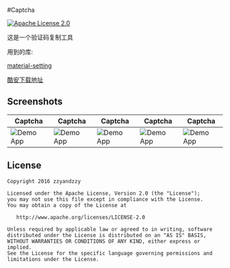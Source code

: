 #Captcha

[![Apache License 2.0][103]][104]

这是一个验证码复制工具

用到的库:

[material-setting](https://github.com/zzyandzzy/material-setting)

[酷安下载地址](http://www.coolapk.com/apk/com.zzy.captcha)

Screenshots
--------

| Captcha | Captcha | Captcha | Captcha | Captcha |
| ------------------------------ | ------------------------------ | ------------------------------ | ------------------------------ | ------------------------------ |
| ![Demo App][1] | ![Demo App][2] | ![Demo App][3] | ![Demo App][4] | ![Demo App][5] |

License
-------

    Copyright 2016 zzyandzzy

    Licensed under the Apache License, Version 2.0 (the "License");
    you may not use this file except in compliance with the License.
    You may obtain a copy of the License at

       http://www.apache.org/licenses/LICENSE-2.0

    Unless required by applicable law or agreed to in writing, software
    distributed under the License is distributed on an "AS IS" BASIS,
    WITHOUT WARRANTIES OR CONDITIONS OF ANY KIND, either express or implied.
    See the License for the specific language governing permissions and
    limitations under the License.

[1]: https://github.com/zzyandzzy/captcha/raw/master/logo/1.png
[2]: https://github.com/zzyandzzy/captcha/raw/master/logo/2.png
[3]: https://github.com/zzyandzzy/captcha/raw/master/logo/3.png
[4]: https://github.com/zzyandzzy/captcha/raw/master/logo/4.png
[5]: https://github.com/zzyandzzy/captcha/raw/master/logo/5.png
[6]: https://github.com/zzyandzzy/captcha/raw/master/logo/6.png
[103]: https://img.shields.io/github/license/HeinrichReimer/material-intro.svg
[104]: https://www.apache.org/licenses/LICENSE-2.0.html
